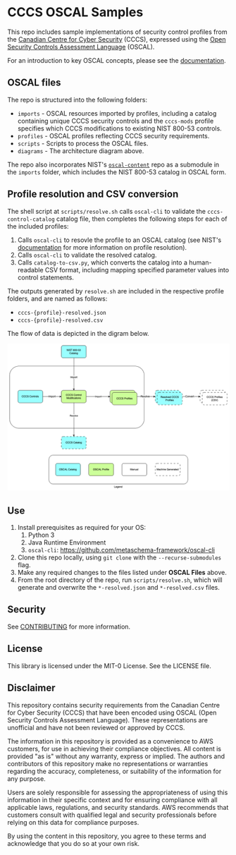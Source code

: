 # CCCS OSCAL Samples

This repo includes sample implementations of security control profiles from the [Canadian Centre for Cyber Security](https://cyber.gc.ca/en) (CCCS), expressed using the [Open Security Controls Assessment Language](https://pages.nist.gov/OSCAL/) (OSCAL).

For an introduction to key OSCAL concepts, please see the [documentation](https://pages.nist.gov/OSCAL/resources/concepts/terminology/).

## OSCAL files

The repo is structured into the following folders:

- `imports` - OSCAL resources imported by profiles, including a catalog containing unique CCCS security controls and the `cccs-mods` profile specifies which CCCS modifications to existing NIST 800-53 controls.
- `profiles` - OSCAL profiles reflecting CCCS security requirements.
- `scripts` - Scripts to process the OSCAL files.
- `diagrams` - The architecture diagram above.

The repo also incorporates NIST's [`oscal-content`](https://github.com/usnistgov/oscal-content/) repo as a submodule in the `imports` folder, which includes the NIST 800-53 catalog in OSCAL form.

## Profile resolution and CSV conversion

The shell script at `scripts/resolve.sh` calls `oscal-cli` to validate the `cccs-control-catalog` catalog file, then completes the following steps for each of the included profiles:

1. Calls `oscal-cli` to resovle the profile to an OSCAL catalog (see NIST's [documentation](https://pages.nist.gov/OSCAL/resources/concepts/processing/profile-resolution/) for more information on profile resolution).
1. Calls `oscal-cli` to validate the resolved catalog.
1. Calls `catalog-to-csv.py`, which converts the catalog into a human-readable CSV format, including mapping specified parameter values into control statements.

The outputs generated by `resolve.sh` are included in the respective profile folders, and are named as follows:

- `cccs-{profile}-resolved.json`
- `cccs-{profile}-resolved.csv`

The flow of data is depicted in the digram below.

![data flow](diagrams/diagram.png)

## Use

1. Install prerequisites as required for your OS:
    1. Python 3
    1. Java Runtime Environment
    1. `oscal-cli`: https://github.com/metaschema-framework/oscal-cli
1. Clone this repo locally, using `git clone` with the `--recurse-submodules` flag.
1. Make any required changes to the files listed under __OSCAL Files__ above.
1. From the root directory of the repo, run `scripts/resolve.sh`, which will generate and overwrite the `*-resolved.json` and `*-resolved.csv` files.

## Security

See [CONTRIBUTING](CONTRIBUTING.md#security-issue-notifications) for more information.

## License

This library is licensed under the MIT-0 License. See the LICENSE file.

## Disclaimer

This repository contains security requirements from the Canadian Centre for Cyber Security (CCCS) that have been encoded using OSCAL (Open Security Controls Assessment Language). These representations are unofficial and have not been reviewed or approved by CCCS.

The information in this repository is provided as a convenience to AWS customers, for use in achieving their compliance objectives. All content is provided "as is" without any warranty, express or implied. The authors and contributors of this repository make no representations or warranties regarding the accuracy, completeness, or suitability of the information for any purpose.

Users are solely responsible for assessing the appropriateness of using this information in their specific context and for ensuring compliance with all applicable laws, regulations, and security standards. AWS recommends that customers consult with qualified legal and security professionals before relying on this data for compliance purposes. 

By using the content in this repository, you agree to these terms and acknowledge that you do so at your own risk.
